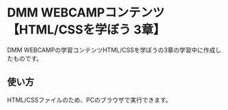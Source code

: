 # DMM WEBCAMPコンテンツ【HTML/CSSを学ぼう 3章】
DMM WEBCAMPの学習コンテンツHTML/CSSを学ぼうの3章の学習中に作成したものです。
## 使い方
HTML/CSSファイルのため、PCのブラウザで実行できます。